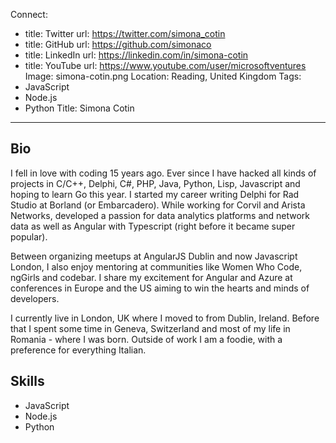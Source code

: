 Connect:
  - title: Twitter
    url: https://twitter.com/simona_cotin
  - title: GitHub
    url: https://github.com/simonaco
  - title: LinkedIn
    url: https://linkedin.com/in/simona-cotin
  - title: YouTube
    url: https://www.youtube.com/user/microsoftventures
Image: simona-cotin.png
Location: Reading, United Kingdom
Tags:
  - JavaScript
  - Node.js
  - Python
Title: Simona Cotin
---
## Bio
I fell in love with coding 15 years ago. Ever since I have hacked all kinds of projects in C/C++, Delphi, C#, PHP, Java, Python, Lisp, Javascript and hoping to learn Go this year. I started my career writing Delphi for Rad Studio at Borland (or Embarcadero). While working for Corvil and Arista Networks, developed a passion for data analytics platforms and network data as well as Angular with Typescript (right before it became super popular).

Between organizing meetups at AngularJS Dublin and now Javascript London, I also enjoy mentoring at communities like Women Who Code, ngGirls and codebar. I share my excitement for Angular and Azure at conferences in Europe and the US aiming to win the hearts and minds of developers.

I currently live in London, UK where I moved to from Dublin, Ireland. Before that I spent some time in Geneva, Switzerland and most of my life in Romania - where I was born. Outside of work I am a foodie, with a preference for everything Italian. 

## Skills
* JavaScript
* Node.js
* Python
